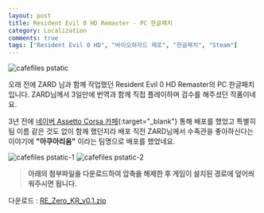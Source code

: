 ```yaml
---
layout: post
title: Resident Evil 0 HD Remaster - PC 한글패치
category: Localization
comments: true
tags: ["Resident Evil 0 HD", "바이오하자드 제로", "한글패치", "Steam"]
---
```


![cafefiles pstatic](https://user-images.githubusercontent.com/6344563/55602688-cea85400-57a1-11e9-94a3-c71db455050c.jpg)

오래 전에 ZARD 님과 함께 작업했던 Resident Evil 0 HD Remaster의 PC 한글패치 입니다.
ZARD님께서 3일만에 번역과 함께 직접 플레이하며 검수를 해주셨던 작품이네요.

3년 전에 [네이버 Assetto Corsa 카페](https://cafe.naver.com/assettocorsa/18325){:target="_blank"} 통해 배포를 했었고 특별히 팀 이름 같은 것도 없이 함께 했던지라 배포 직전 ZARD님께서 수족관을 좋아하신다는 이야기에 **"아쿠아리움"** 이라는 팀명으로 배포를 했었네요.
<!--more-->

![cafefiles pstatic-1](https://user-images.githubusercontent.com/6344563/55602685-ce0fbd80-57a1-11e9-8d03-ce5e3f9bab6b.jpg)
![cafefiles pstatic-2](https://user-images.githubusercontent.com/6344563/55602687-cea85400-57a1-11e9-8be8-f655822f2075.jpg)
> **아래의 첨부파일을 다운로드하여 압축을 해제한 후 게임이 설치된 경로에 덮어씌워주시면 됩니다.**

다운로드 : [RE_Zero_KR_v0.1.zip](https://github.com/akirose/akirose.github.io/files/3046107/RE_Zero_KR_v0.1.zip)